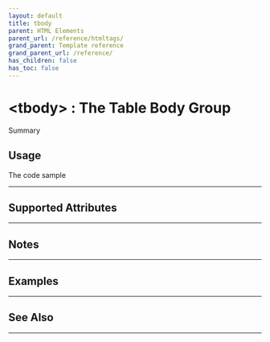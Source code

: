 ```yaml
---
layout: default
title: tbody
parent: HTML Elements
parent_url: /reference/htmltags/
grand_parent: Template reference
grand_parent_url: /reference/
has_children: false
has_toc: false
---
```


# &lt;tbody&gt; : The Table Body Group

Summary

## Usage

 The code sample

---

## Supported Attributes


---

## Notes


---

## Examples


---


## See Also


---

